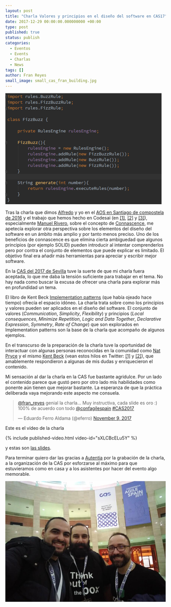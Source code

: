 ```yaml
---
layout: post
title: "Charla Valores y principios en el diseño del software en CAS17"
date: 2017-12-29 00:00:00.000000000 +00:00
type: post
published: true
status: publish
categories:
  - Eventos
  - Events
  - Charlas
  - News
tags: []
author: Fran Reyes
small_image: small_cas_fran_building.jpg
---
```


<div class="row">
  <div class="col-sm-2">
  </div>

  <div class="col-sm-8">
    <img src="/assets/fizzBuzzKataRuleEngine.png" alt="detalle slide charla fran cas17">
  </div>

  <div class="col-sm-2">
  </div>
</div>

Tras la charla que dimos [Alfredo](https://twitter.com/alfredocasado) y yo en el [AOS en Santiago de compostela de 2016](/2016/07/estuvimos-en-aos2k16) y el trabajo que hemos hecho en Codesai (en [[1]](/2017/01/about-connascence), [[2]](/2017/07/two-examples-of-connascence-of-position) y [[3]](/2017/08/cop-builders-and-fluid-interfaces)), especialmente [Manuel Rivero](https://twitter.com/trikitrok), sobre el concepto de [Connascence](/2017/01/about-connascence), me apetecía explorar otra perspectiva sobre los elementos del diseño del software en un ámbito más amplio y por tanto menos preciso. Uno de los beneficios de connascence es que elimina cierta ambiguedad que algunos principios (por ejemplo SOLID) pueden introducir al intentar comprenderlos pero por contra el conjunto de elementos que puede explicar es limitado. El objetivo final era añadir más herramientas para apreciar y escribir mejor software.

En la [CAS del 2017 de Sevilla](http://cas2017.agile-spain.org/) tuve la suerte de que mi charla fuera aceptada, lo que me daba la tensión suficiente para trabajar en el tema. No hay nada como buscar la excusa de ofrecer una charla para explorar más en profundidad un tema.

El libro de Kent Beck [Implementation patterns](https://www.goodreads.com/book/show/781559.Implementation_Patterns) (que había ojeado hace tiempo) ofrecía el espacio idóneo. La charla trata sobre como los principios y valores pueden ser aplicados en el diseño del software. El conjunto de valores (*Communication*, *Simplicity*, *Flexibility*) y principios (*Local consequences*, *Minimize Repetition*, *Logic and Data Together*, *Declarative Expression*, *Symmetry*, *Rate of Change*) que son explorados en Implementation patterns son la base de la charla que acompaño de algunos ejemplos.

En el transcurso de la preparación de la charla tuve la oportunidad de interactuar con algunas personas reconocidas en la comunidad como [Nat Pryce](https://twitter.com/natpryce) y el mismo [Kent Beck](https://twitter.com/kentbeck) (vean estos hilos en Twitter: [[1]](https://twitter.com/fran_reyes/status/916283991791210497) y [[2]](https://twitter.com/fran_reyes/status/926131805555699712)), que amablemente respondieron a algunas de mis dudas y enriquecieron el contenido.

Mi sensación al dar la charla en la CAS fue bastante agridulce. Por un lado el contenido parece que gustó pero por otro lado mis habilidades como ponente aún tienen que mejorar bastante. La esperanza de que la práctica deliberada vaya mejorando este aspecto me consuela.

<div class="row">
  <div class="col-sm-2">
  </div>

  <div class="col-sm-8">
    <blockquote class="twitter-tweet" data-lang="en"><p lang="es" dir="ltr"><a href="https://twitter.com/fran_reyes?ref_src=twsrc%5Etfw">@fran_reyes</a> genial la charla... Muy instructiva, cada slide es oro :) 100% de acuerdo con todo <a href="https://twitter.com/confagilespain?ref_src=twsrc%5Etfw">@confagilespain</a> <a href="https://twitter.com/hashtag/CAS2017?src=hash&amp;ref_src=twsrc%5Etfw">#CAS2017</a></p>&mdash; Eduardo Ferro Aldama (@eferro) <a href="https://twitter.com/eferro/status/928593531505176576?ref_src=twsrc%5Etfw">November 9, 2017</a></blockquote>
    <script async src="https://platform.twitter.com/widgets.js" charset="utf-8"></script>
  </div>


  <div class="col-sm-2">
  </div>
</div>

Este es el vídeo de la charla

{% include published-video.html video-id="sXLCBcELu5Y" %}

y estas son [las slides](http://buildingthepath.com/talk-cas-2017/). 

Para terminar quiero dar las gracias a [Autentia](https://www.autentia.com/) por la grabación de la charla, a la organización de la CAS por esforzarse al máximo para que estuvieramos como en casa y a los asistentes por hacer del evento algo memorable.

<img src="/assets/cas_fran_2017.jpg" alt="detalle slide charla fran cas17">
